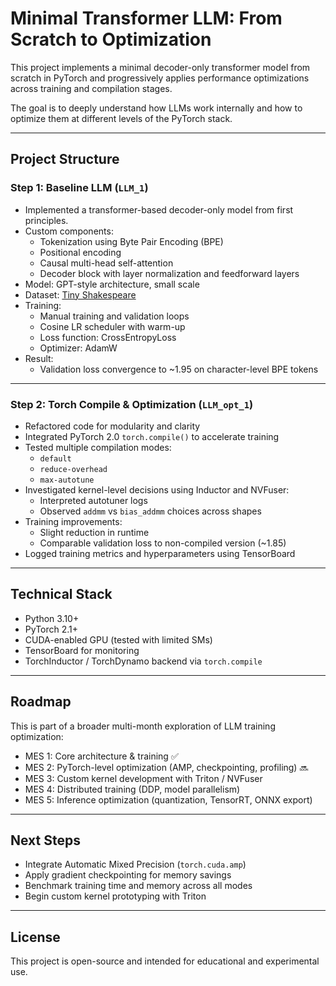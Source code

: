 # Minimal Transformer LLM: From Scratch to Optimization

This project implements a minimal decoder-only transformer model from scratch in PyTorch and progressively applies performance optimizations across training and compilation stages.

The goal is to deeply understand how LLMs work internally and how to optimize them at different levels of the PyTorch stack.

---

## Project Structure

### Step 1: Baseline LLM (`LLM_1`)

- Implemented a transformer-based decoder-only model from first principles.
- Custom components:
  - Tokenization using Byte Pair Encoding (BPE)
  - Positional encoding
  - Causal multi-head self-attention
  - Decoder block with layer normalization and feedforward layers
- Model: GPT-style architecture, small scale
- Dataset: [Tiny Shakespeare](https://github.com/karpathy/char-rnn)
- Training:
  - Manual training and validation loops
  - Cosine LR scheduler with warm-up
  - Loss function: CrossEntropyLoss
  - Optimizer: AdamW
- Result:
  - Validation loss convergence to ~1.95 on character-level BPE tokens

---

### Step 2: Torch Compile & Optimization (`LLM_opt_1`)

- Refactored code for modularity and clarity
- Integrated PyTorch 2.0 `torch.compile()` to accelerate training
- Tested multiple compilation modes:
  - `default`
  - `reduce-overhead`
  - `max-autotune`
- Investigated kernel-level decisions using Inductor and NVFuser:
  - Interpreted autotuner logs
  - Observed `addmm` vs `bias_addmm` choices across shapes
- Training improvements:
  - Slight reduction in runtime
  - Comparable validation loss to non-compiled version (~1.85)
- Logged training metrics and hyperparameters using TensorBoard

---

## Technical Stack

- Python 3.10+
- PyTorch 2.1+
- CUDA-enabled GPU (tested with limited SMs)
- TensorBoard for monitoring
- TorchInductor / TorchDynamo backend via `torch.compile`

---

## Roadmap

This is part of a broader multi-month exploration of LLM training optimization:

- MES 1: Core architecture & training ✅  
- MES 2: PyTorch-level optimization (AMP, checkpointing, profiling) 🔜  
- MES 3: Custom kernel development with Triton / NVFuser  
- MES 4: Distributed training (DDP, model parallelism)  
- MES 5: Inference optimization (quantization, TensorRT, ONNX export)

---

## Next Steps

- Integrate Automatic Mixed Precision (`torch.cuda.amp`)
- Apply gradient checkpointing for memory savings
- Benchmark training time and memory across all modes
- Begin custom kernel prototyping with Triton

---

## License

This project is open-source and intended for educational and experimental use.
